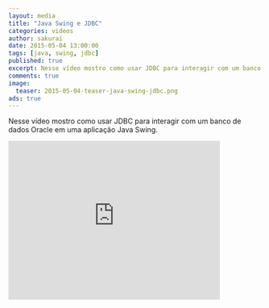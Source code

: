 ```yaml
---
layout: media
title: "Java Swing e JDBC"
categories: videos
author: sakurai
date: 2015-05-04 13:00:00
tags: [java, swing, jdbc]
published: true
excerpt: Nesse vídeo mostro como usar JDBC para interagir com um banco de dados Oracle em uma aplicação Java Swing.
comments: true
image:
  teaser: 2015-05-04-teaser-java-swing-jdbc.png
ads: true
---
```


Nesse vídeo mostro como usar JDBC para interagir com um banco de dados Oracle em uma aplicação Java Swing.

<iframe width="420" height="315" src="https://www.youtube.com/embed/oGZLDN-WX-M" frameborder="0" allowfullscreen></iframe>
